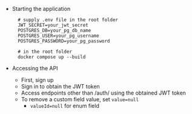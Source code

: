 - Starting the application
        
        # supply .env file in the root folder
        JWT_SECRET=your_jwt_secret
        POSTGRES_DB=your_pg_db_name
        POSTGRES_USER=your_pg_username
        POSTGRES_PASSWORD=your_pg_password
        
        # in the root folder
        docker compose up --build

- Accessing the API
    - First, sign up
    - Sign in to obtain the JWT token
    - Access endpoints other than /auth/ using the obtained JWT token
    - To remove a custom field value, set `value=null`
        - `valueId=null` for enum field

